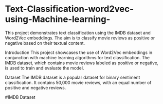 # Text-Classification-word2vec-using-Machine-learning-
This project demonstrates text classification using the IMDB dataset and Word2Vec embeddings. The aim is to classify movie reviews as positive or negative based on their textual content.

Introduction
This project showcases the use of Word2Vec embeddings in conjunction with machine learning algorithms for text classification. The IMDB dataset, which contains movie reviews labeled as positive or negative, is used to train and evaluate the model.

Dataset
The IMDB dataset is a popular dataset for binary sentiment classification. It contains 50,000 movie reviews, with an equal number of positive and negative reviews.

#IMDB Dataset

